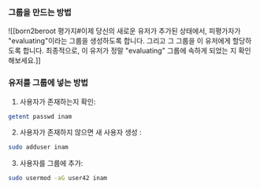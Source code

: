 ### 그룹을 만드는 방법
![[born2beroot 평가지#이제 당신의 새로운 유저가 추가된 상태에서, 피평가자가 "evaluating"이라는 그룹을 생성하도록 합니다. 그리고 그 그룹을 이 유저에게 할당하도록 합니다. 최종적으로, 이 유저가 정말 "evaluating" 그룹에 속하게 되었는 지 확인해보세요.]]
### 유저를 그룹에 넣는 방법
1. 사용자가 존재하는지 확인:
```bash
getent passwd inam
```
2. 사용자가 존재하지 않으면 새 사용자 생성 :
```bash
sudo adduser inam
```
3. 사용자를 그룹에 추가:
```bash
sudo usermod -aG user42 inam
```